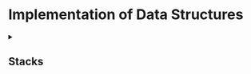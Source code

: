 # Implementation of Data Structures

<details>
  <summary> <h2> Stacks <h2> </summary>  
  First-In, Last-Out (FILO) or Last-In, First-Out (LIFO) that's how the data in this structure goes. A stack is like a stack in real-life, a stack of cards, a stack of plates, of books but put inside a container. You can only take out things from top to bottom.
		
  ‎An array is used together with an int variable called "top" and "max size". The latter is created because an array is used which has a fixed size on initiation while the former because it dictates what's on top of the stack. Every time new data is added, int "top" is added by 1, placing the data on top.
  
  ‎ 
  **DEMO:**
  https://asciinema.org/a/XKk6gmegRnCRZstZ0rRlGwFlN
  
</details>
    




